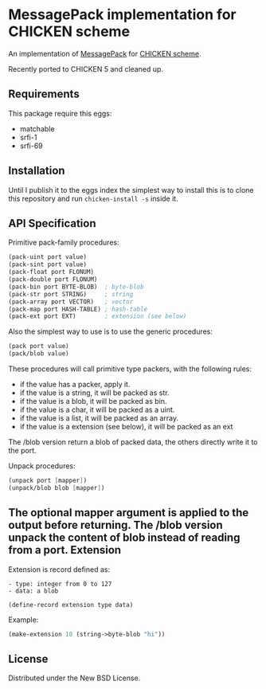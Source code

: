 MessagePack implementation for CHICKEN scheme
=============================================

An implementation of [MessagePack](http://msgpack.org/) for [CHICKEN scheme](https://www.call-cc.org/).

Recently ported to CHICKEN 5 and cleaned up.

Requirements
------------
This package require this eggs:
- matchable
- srfi-1
- srfi-69

Installation
------------
Until I publish it to the eggs index the simplest way to install this is to clone
this repository and run `chicken-install -s` inside it.

API Specification
-----------------

Primitive pack-family procedures:

```scheme
(pack-uint port value)
(pack-sint port value)
(pack-float port FLONUM)
(pack-double port FLONUM)
(pack-bin port BYTE-BLOB)  ; byte-blob
(pack-str port STRING)     ; string
(pack-array port VECTOR)   ; vector
(pack-map port HASH-TABLE) ; hash-table
(pack-ext port EXT)        ; extension (see below)
```

Also the simplest way to use is to use the generic procedures:

```scheme
(pack port value)
(pack/blob value)
```

These procedures will call primitive type packers, with the following rules:
- if the value has a packer, apply it.
- if the value is a string, it will be packed as str.
- if the value is a blob, it will be packed as bin.
- if the value is a char, it will be packed as a uint.
- if the value is a list, it will be packed as an array.
- if the value is a extension (see below), it will be packed as an ext

The /blob version return a blob of packed data, the others directly write it to the port.

Unpack procedures:
```scheme
(unpack port [mapper])
(unpack/blob blob [mapper])
```
The optional mapper argument is applied to the output before returning.
The /blob version unpack the content of blob instead of reading from a port.
Extension
---------

Extension is record defined as:

```
- type: integer from 0 to 127
- data: a blob

(define-record extension type data)
```

Example:

```scheme
(make-extension 10 (string->byte-blob "hi"))
```


License
-------

Distributed under the New BSD License.
